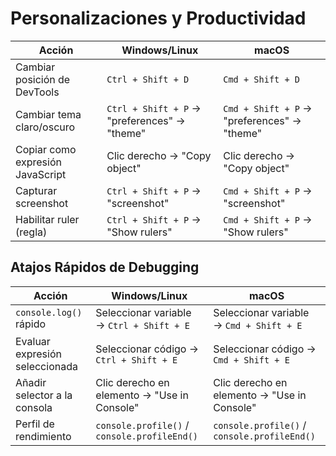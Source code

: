 # Personalizaciones y Productividad

| Acción | Windows/Linux | macOS |
|--------|---------------|-------|
| Cambiar posición de DevTools | `Ctrl + Shift + D` | `Cmd + Shift + D` |
| Cambiar tema claro/oscuro | `Ctrl + Shift + P` → "preferences" → "theme" | `Cmd + Shift + P` → "preferences" → "theme" |
| Copiar como expresión JavaScript | Clic derecho → "Copy object" | Clic derecho → "Copy object" |
| Capturar screenshot | `Ctrl + Shift + P` → "screenshot" | `Cmd + Shift + P` → "screenshot" |
| Habilitar ruler (regla) | `Ctrl + Shift + P` → "Show rulers" | `Cmd + Shift + P` → "Show rulers" |

## Atajos Rápidos de Debugging

| Acción | Windows/Linux | macOS |
|--------|---------------|-------|
| `console.log()` rápido | Seleccionar variable → `Ctrl + Shift + E` | Seleccionar variable → `Cmd + Shift + E` |
| Evaluar expresión seleccionada | Seleccionar código → `Ctrl + Shift + E` | Seleccionar código → `Cmd + Shift + E` |
| Añadir selector a la consola | Clic derecho en elemento → "Use in Console" | Clic derecho en elemento → "Use in Console" |
| Perfil de rendimiento | `console.profile()` / `console.profileEnd()` | `console.profile()` / `console.profileEnd()` |